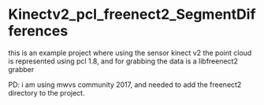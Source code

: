 # Kinectv2_pcl_freenect2_SegmentDifferences
this is an example project where using the sensor kinect v2 the point cloud is represented using  pcl 1.8, and for grabbing the data is a libfreenect2 grabber


PD: i am using mwvs community 2017, and needed to add the freenect2 directory to the project.
